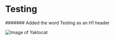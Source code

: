 # Testing
####### Added the word Testing as an H1 header

![Image of Yaktocat](https://octodex.github.com/images/yaktocat.png)
